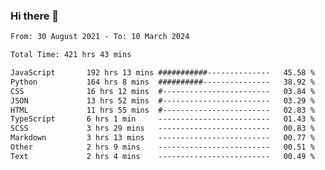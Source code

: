 ### Hi there 👋

<!--
**dominoto/dominoto** is a ✨ _special_ ✨ repository because its `README.md` (this file) appears on your GitHub profile.

Here are some ideas to get you started:

- 🔭 I’m currently working on ...
- 🌱 I’m currently learning ...
- 👯 I’m looking to collaborate on ...
- 🤔 I’m looking for help with ...
- 💬 Ask me about ...
- 📫 How to reach me: ...
- 😄 Pronouns: ...
- ⚡ Fun fact: ...
-->
<!--START_SECTION:waka-->

```txt
From: 30 August 2021 - To: 10 March 2024

Total Time: 421 hrs 43 mins

JavaScript       192 hrs 13 mins ###########--------------   45.58 %
Python           164 hrs 8 mins  ##########---------------   38.92 %
CSS              16 hrs 12 mins  #------------------------   03.84 %
JSON             13 hrs 52 mins  #------------------------   03.29 %
HTML             11 hrs 55 mins  #------------------------   02.83 %
TypeScript       6 hrs 1 min     -------------------------   01.43 %
SCSS             3 hrs 29 mins   -------------------------   00.83 %
Markdown         3 hrs 13 mins   -------------------------   00.77 %
Other            2 hrs 9 mins    -------------------------   00.51 %
Text             2 hrs 4 mins    -------------------------   00.49 %
```

<!--END_SECTION:waka-->
